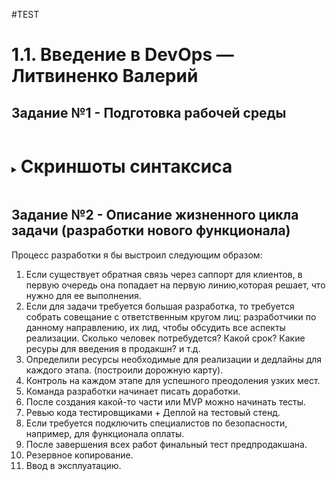 #TEST


 # 1.1. Введение в DevOps — Литвиненко Валерий
 ## Задание №1 - Подготовка рабочей среды

<details><summary><h1 style="display:inline-block">Скриншоты синтаксиса</h1></summary>

1. Jsonnet: ![](img/jsonnet.png) 
1. Markdown: ![](img/md.png)
1. Shell:![](img/sh.png)
1. Terraform: ![](img/terra.png)
1. Yaml: ![](img/yaml.png)

</details>




## Задание №2 - Описание жизненного цикла задачи (разработки нового функционала) 
Процесс разработки я бы выстроил следующим образом:
1. Если существует обратная связь через саппорт для клиентов, в первую очередь она попадает на первую линию,которая решает, что нужно для ее выполнения.
2. Если для задачи требуется большая разработка, то требуется собрать совещание с ответственным кругом лиц: разработчики по данному направлению, их лид, чтобы обсудить все аспекты реализации. Сколько человек потребудется? Какой срок? Какие ресуры для введения в продакшн? и т.д.
3. Определили ресурсы необходимые для реализации и дедлайны для каждого этапа. (построили дорожную карту).
4. Контроль на каждом этапе для успешного преодоления узких мест.
5. Команда разработки начинает писать доработки.
6. После создания какой-то части или MVP  можно начинать тесты.
7. Ревью кода тестировщиками + Деплой на тестовый стенд.
8. Если требуется подключить специалистов по безопасности, например, для функционала оплаты.
9. После завершения всех работ финальный тест предпродакшана.
10. Резервное копирование.
11. Ввод в эксплуатацию.
